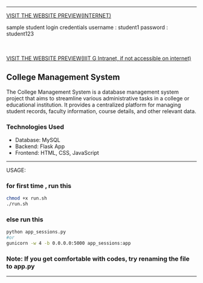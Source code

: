 <!--- BEGIN: FILEPATH: /home/dexter/Desktop/SQLproject/README.md -->

---
<a href="https://1d79-14-139-197-66.ngrok-free.app/">VISIT THE WEBSITE PREVIEW(INTERNET)</a>

sample student login credentials
username : student1
password : student123

<br><br>
<a href="http://172.16.0.10:2026">VISIT THE WEBSITE PREVIEW(IIIT G Intranet, if not accessible on internet)</a>


## College Management System

The College Management System is a database management system project that aims to streamline various administrative tasks in a college or educational institution. It provides a centralized platform for managing student records, faculty information, course details, and other relevant data.

### Technologies Used

- Database: MySQL
- Backend: Flask App
- Frontend: HTML, CSS, JavaScript

---


USAGE:

### for first time , run this 

```bash
chmod +x run.sh
./run.sh
```
### else run this

```bash
python app_sessions.py
#or
gunicorn -w 4 -b 0.0.0.0:5000 app_sessions:app
```
### Note: If you get comfortable with codes, try renaming the file to app.py
---

<!--- END: FILEPATH -->
